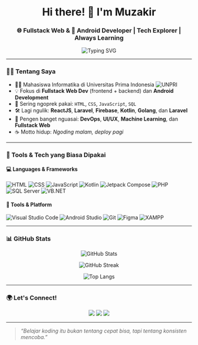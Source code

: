<h1 align="center">Hi there! 👋 I'm Muzakir</h1>
<h3 align="center">🌐 Fullstack Web & 📱 Android Developer | Tech Explorer | Always Learning</h3>

<p align="center">
  <img src="https://readme-typing-svg.demolab.com?font=Fira+Code&weight=500&size=20&pause=1000&center=true&vCenter=true&width=500&lines=Welcome+to+my+GitHub+Profile!;I+love+to+build+cool+things+with+code.;FFullstack+Web+%2B+Android+are+my+playgrounds." alt="Typing SVG" />
</p>

---

### 🙋‍♂️ Tentang Saya

- 👨‍🎓 Mahasiswa Informatika di Universitas Prima Indonesia ![UNPRI](https://unprimdn.ac.id/assets/public/general/logo-white.png)
- 💡 Fokus di **Fullstack Web Dev** (frontend + backend) dan **Android Development**
- 🚀 Sering ngoprek pakai: `HTML`, `CSS`, `JavaScript`,  `SQL`
- 🛠️ Lagi ngulik: **ReactJS**, **Laravel**,  **Firebase**, **Kotlin**, **Golang**, dan **Laravel**
- 🧠 Pengen banget nguasai: **DevOps**, **UI/UX**,  **Machine Learning**, dan **Fullstack Web**
- ☕ Motto hidup: *Ngoding malam, deploy pagi*

---

### 🔧 Tools & Tech yang Biasa Dipakai

#### 💻 Languages & Frameworks
![HTML](https://img.shields.io/badge/HTML5-E34F26?style=flat&logo=html5&logoColor=white)
![CSS](https://img.shields.io/badge/CSS3-1572B6?style=flat&logo=css3&logoColor=white)
![JavaScript](https://img.shields.io/badge/JavaScript-F7DF1E?style=flat&logo=javascript&logoColor=black)
![Kotlin](https://img.shields.io/badge/Kotlin-7F52FF?style=flat&logo=kotlin&logoColor=white)
![Jetpack Compose](https://img.shields.io/badge/Jetpack%20Compose-4285F4?style=flat&logo=android&logoColor=white)
![PHP](https://img.shields.io/badge/PHP-777BB4?style=flat&logo=php&logoColor=white)
![SQL Server](https://img.shields.io/badge/SQL%20Server-CC2927?style=flat&logo=microsoft-sql-server&logoColor=white)
![VB.NET](https://img.shields.io/badge/VB.NET-512BD4?style=flat&logo=.net&logoColor=white)

#### 🧰 Tools & Platform
![Visual Studio Code](https://img.shields.io/badge/VS%20Code-007ACC?style=flat&logo=visual-studio-code&logoColor=white)
![Android Studio](https://img.shields.io/badge/Android%20Studio-3DDC84?style=flat&logo=android-studio&logoColor=white)
![Git](https://img.shields.io/badge/Git-F05032?style=flat&logo=git&logoColor=white)
![Figma](https://img.shields.io/badge/Figma-F24E1E?style=flat&logo=figma&logoColor=white)
![XAMPP](https://img.shields.io/badge/XAMPP-FB7A24?style=flat&logo=xampp&logoColor=white)

---

### 📊 GitHub Stats

<p align="center">
  <img src="https://github-readme-stats.vercel.app/api?username=CYkir&show_icons=true&theme=radical" alt="GitHub Stats" />
</p>
<p align="center">
  <img src="https://streak-stats.demolab.com?user=CYkir&theme=radical" alt="GitHub Streak" />
</p>
<p align="center">
  <img src="https://github-readme-stats.vercel.app/api/top-langs/?username=CYkir&layout=compact&theme=radical" alt="Top Langs" />
</p>

---

### 🌍 Let's Connect!

<p align="center">
  <a href="mailto:mvzakiir@gmail.com"><img src="https://img.shields.io/badge/Email-D14836?style=flat&logo=gmail&logoColor=white"/></a>
  <a href="https://www.linkedin.com/in/muzakir-66818229b/"><img src="https://img.shields.io/badge/LinkedIn-0077B5?style=flat&logo=linkedin&logoColor=white"/></a>
  <a href="https://wa.me/6282274307291"><img src="https://img.shields.io/badge/WhatsApp-25D366?style=flat&logo=whatsapp&logoColor=white"/></a>
</p>

---

> *“Belajar koding itu bukan tentang cepat bisa, tapi tentang konsisten mencoba.”*




